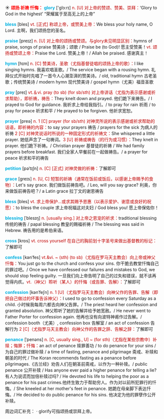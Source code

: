 ☀ <font color="red">**颂扬 祈祷 忏悔：**</font>
<font color="sky blue">**glory**</font> ['ɡlɔ:rɪ] 
<font color="#c00000">n. [U] 对上帝的赞颂、赞美、崇拜：</font>‘Glory to God in the highest’ “荣耀属于至高无上的上帝”

<font color="sky blue">**bless**</font> [bles] 
<font color="#c00000">vt. [正式] 称颂上帝，或赞美上帝：</font>We bless your holy name, O Lord. 主啊，我们颂扬您的圣名。

<font color="sky blue">**praise**</font> [preɪz] 
<font color="#c00000">n. [U] 对上帝的颂扬或赞颂。与glory未见明显区别：</font>hymns of praise, songs of praise 赞美诗；颂歌 / Praise be (to God)! 愿主受赞美！<font color="#c00000">vt. 颂扬或赞颂上帝：</font>Praise the Lord. 赞美上帝！/ Allah be praised. 感谢真主！
           
<font color="sky blue">**hymn**</font> [hɪm]
<font color="#c00000">n. [C] 赞美诗，圣歌（尤指基督徒唱的颂扬上帝的歌）：</font>I like singing hymns. 我喜欢唱圣歌。/ The service began with a rousing hymn. 礼拜仪式开始时先唱了一首今人心潮澎湃的赞美诗。/ old, traditional hymn 古老圣歌；传统赞美诗 / modern hymn 现代赞美诗 / gospel hymn（尤美）福音圣歌

<font color="sky blue">**pray**</font> [preɪ] 
<font color="#c00000">vt.＆vi. pray (to sb) (for sb/sth) 对上帝讲话（尤指为表示感谢或祈求帮助），即祈祷，祷告：</font>They knelt down and prayed. 他们跪下来祷告。/ I prayed to God for guidance. 我祈求上帝给我指引。/ to pray for rain 祈雨 / to pray for peace 祈求和平 / He prayed to be forgiven. 他祈求宽恕。

<font color="sky blue">**prayer**</font> [preə] 
<font color="#c00000">n. 1 [C] prayer (for sb/sth) 对神灵所说的表示感谢或祈求帮助的话语，即祈祷的内容：</font>to say your prayers 祷告 / prayers for the sick 为病人的祈祷 <font color="#c00000">2 [C] 对神灵说话时所说的一种固定形式的祈祷文：</font>She whispered a little prayer. 她低声念了一句祷词。<font color="#c00000">3 [U] 祈祷或祷告（的行为或习惯）：</font>They knelt in prayer. 他们跪下祈祷。/ Christian prayer 基督徒的祈祷 / We had family prayers before breakfast. 我们全家人早餐前在一起做祷告。/ a prayer for peace 祈求和平的祷告
           
<font color="sky blue">**petition**</font> [pəˈtɪʃn]
<font color="#c00000">n. [C] [正式] 对神灵做的祈祷：</font>了解即可
           
<font color="sky blue">**grace**</font> [greɪs]
<font color="#c00000">n. [U, C] 短暂的祈祷（通常在饭前或饭后，以感谢上帝赐予的食物）：</font>Let's say grace. 我们做饭前祷告吧。/ Leo, will you say grace? 利奥，你来做饭前祷告吧？/ a Latin grace 拉丁文的谢恩祷告

<font color="sky blue">**bless**</font> [bles] 
<font color="#c00000">vt. 求上帝保护…或求其赐予恩惠（以表示爱护、谢意或良好的祝愿）：</font>to bless the couple 求上帝祝福这对夫妇 / God bless you! 愿上帝保佑你！
           
<font color="sky blue">**blessing**</font> [ˈblesɪŋ]
<font color="#c00000">n. [usually sing.] 对上帝之恩宠的祈求：</font>traditional blessing 传统的祷告 / papal blessing 教皇的赐福祈祷 / The blessing was said in Hebrew. 祷告用的是希伯来语。

<font color="sky blue">**cross**</font> [krɒs] 
<font color="#c00000">vt. cross yourself 在自己的胸前划十字圣号来做出基督教的标记：</font>了解即可

<font color="sky blue">**confess**</font> [kənˈfes]
<font color="#c00000">vt.&vi. ~ (sth) (to sb)（尤指在罗马天主教会）向上帝或神父忏悔：</font>You just go to the church and confess your sins. 你干脆去教堂忏悔自己的罪过吧。/ Once we have confessed our failures and mistakes to God, we should stop feeling guilty. 一旦我们向上帝告明了自己的过失和错误，就不该再觉得内疚。<font color="#c00000">vt.（神父）聆听（某人）的忏悔（或告罪、告解）：</font>了解即可

<font color="sky blue">**confession**</font> [kənˈfeʃn]
<font color="#c00000">n. 1 [U]（尤指罗马天主教会）向神父作的告罪、告解（即把自己做过的坏事告诉神父）：</font>I used to go to confession every Saturday as a child. 小时候我每周六都去向神父告罪。/ The priest heard her confession and granted absolution. 神父聆听了她的告解并给予她宽赦。/ He never went to Father Porter for confession again. 他再也没有向波特神甫作过告解。/ confession booth（尤美）, confession box 告解室 / an act of confession 告解行为 <font color="#c00000">2 [C]（尤指罗马天主教会）向神父作的告罪之辞、告解之辞：</font>了解即可
           
<font color="sky blue">**penance**</font> [ˈpenəns]
<font color="#c00000">n. [C, usually sing., U] ~ (for sth)（尤指在某些宗教中）补赎；悔罪；忏悔：</font>an act of penance 赎罪善功 / to do penance for your sins / 为自己的罪过做补赎 / a time of fasting, penance and pilgrimage 斋戒、补赎和朝圣的时代 / The Koran recommends fasting as a penance before pilgrimages.《古兰经》劝告人们在朝圣前斋戒，以作为一种补赎。/ public penance 公开补赎 / Has anyone ever paid a higher penance for telling a lie? 有人为说谎而加倍补赎过吗? / He devoted his life to helping the poor as a penance for his past crimes.他终生致力于帮助穷人。作为对以前所犯罪行的忏悔。/ She kneeled at her mother's feet in penance. 她跪在母亲脚下表达忏悔。/ He decided to do public penance for his sins. 他决定为他的罪孽作公开补赎。

周边词汇补充：
· glorify可指颂扬或崇拜上帝。